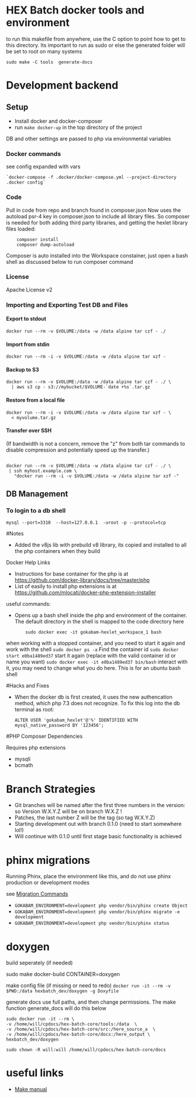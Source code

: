 # HEX Batch docker tools and environment

to run this makefile from anywhere, use the C option to point how to get to this directory. Its important to run as sudo or else the generated folder will be set to root on many systems
                
    sudo make -C tools  generate-docs

# Development backend

## Setup
* Install docker and docker-composer
* run `make docker-up` in the top directory of the project

DB and other settings are passed to php via environmental variables

### Docker commands

see config expanded with vars

    `docker-compose -f .docker/docker-compose.yml --project-directory .docker config`

### Code

Pull in code from repo and branch found in composer.json
Now uses the autoload psr-4 key in composer.json to include all library files. So composer is needed for both 
  adding third party libraries, and getting the hexlet library files loaded:
        
        composer install
        composer dump-autoload
        
Composer is auto installed into the Workspace constainer, just open a bash shell as discussed below to run composer command 
     
        


### License

Apache License v2        


### Importing and Exporting Test DB and Files

#### Export to stdout
    docker run --rm -v $VOLUME:/data -w /data alpine tar czf - ./

#### Import from stdin
    docker run --rm -i -v $VOLUME:/data -w /data alpine tar xzf -

#### Backup to S3
    docker run --rm -v $VOLUME:/data -w /data alpine tar czf - ./ \
      | aws s3 cp - s3://mybucket/$VOLUME-`date +%s`.tar.gz

#### Restore from a local file
    docker run --rm -i -v $VOLUME:/data -w /data alpine tar xzf - \
      < myvolume.tar.gz

#### Transfer over SSH
 (If bandwidth is not a concern, remove the "z" from both tar commands to disable compression and potentially speed up the transfer.)
 ```shell
    
docker run --rm -v $VOLUME:/data -w /data alpine tar czf - ./ \
  | ssh myhost.example.com \
    "docker run --rm -i -v $VOLUME:/data -w /data alpine tar xzf -"
   ```

## DB Management

### To login to a db shell

`mysql --port=3310  --host=127.0.0.1  -uroot -p --protocol=tcp`    
        
        
#Notes

* Added the v8js lib with prebuild v8 library, its copied and installed to all the php containers when they build

Docker Help Links
* Instructions for base container for the php is at https://github.com/docker-library/docs/tree/master/php
* List of easily to install php extensions is at https://github.com/mlocati/docker-php-extension-installer

useful commands:


*   Opens up a bash shell inside the php and environment of the container. The default directory in the shell is mapped to the code directory here
        
            sudo docker exec -it gokabam-hexlet_workspace_1 bash

when working with a stopped container, and you need to start it again and work with the shell
`sudo docker ps -a`  Find the container id
`sudo docker start e0ba1489ed37`  start it again (replace with the valid container id or name you want)
`sudo docker exec -it e0ba1489ed37 bin/bash` interact with it, you may need to change what you do here. This is for an ubuntu bash shell


#Hacks and Fixes

* When the docker db is first created, it uses the new authencation method, which php 7.3 does not recognize. To fix this log into the db terminal as root:
    ```mysql
    ALTER USER 'gokabam_hexlet'@'%' IDENTIFIED WITH mysql_native_password BY '123456';
    ```
  
  
#PHP Composer Dependencies 

Requires php extensions
* mysqli
* bcmath


# Branch Strategies

* Git branches will be named after the first three numbers in the version: so Version W.X.Y.Z will be on branch W.X.Z !
* Patches, the last number Z  will be the tag (so tag W.X.Y.Z) 
* Starting development out with branch 0.1.0 (need to start somewhere lol!)
* Will continue with 0.1.0 until first stage basic functionality is achieved 


# phinx migrations

Running Phinx, place the environment like this, and do not use phinx production or development modes

see [Migration Commands](https://book.cakephp.org/4/en/phinx/commands.html#migration-commands)
* `GOKABAM_ENVIRONMENT=development php vendor/bin/phinx create Object`
* `GOKABAM_ENVIRONMENT=development php vendor/bin/phinx migrate -e development`
* `GOKABAM_ENVIRONMENT=development php vendor/bin/phinx status`


# doxygen

build seperately (if needed)

sudo make docker-build CONTAINER=doxygen

make config file (if missing or need to redo)
`docker run -it --rm -v $PWD:/data hexbatch_dev/doxygen -g Doxyfile`

generate docs
 use full paths, and then change permissions. The make function generate_docs will do this below


    sudo docker run -it --rm \
    -v /home/will/cpdocs/hex-batch-core/tools:/data  \
    -v /home/will/cpdocs/hex-batch-core/src:/here_source_a  \
    -v /home/will/cpdocs/hex-batch-core/docs:/here_output \
    hexbatch_dev/doxygen

`sudo chown -R will:will /home/will/cpdocs/hex-batch-core/docs`


# useful links

* [Make manual](https://www.gnu.org/software/make/manual/make.html)





